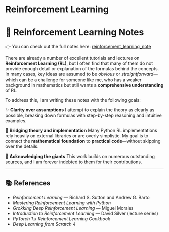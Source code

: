 # Reinforcement Learning



# 📘 Reinforcement Learning Notes

👉 You can check out the full notes here: [reinforcement\_learning\_note](https://github.com/Han8931/reinforcement_learning_note)

There are already a number of excellent tutorials and lectures on **Reinforcement Learning (RL)**, but I often find that many of them do not provide enough detail or explanation of the formulas behind the concepts. In many cases, key ideas are assumed to be *obvious* or *straightforward*—which can be a challenge for someone like me, who has a weaker background in mathematics but still wants a **comprehensive understanding** of RL.

To address this, I am writing these notes with the following goals:

✨ **Clarity over assumptions**
I attempt to explain the theory as clearly as possible, breaking down formulas with step-by-step reasoning and intuitive examples.

🧩 **Bridging theory and implementation**
Many Python RL implementations rely heavily on external libraries or are overly simplistic. My goal is to connect the **mathematical foundation** to **practical code**—without skipping over the details.

🙏 **Acknowledging the giants**
This work builds on numerous outstanding sources, and I am forever indebted to them for their contributions.

---

## 📚 References
* *Reinforcement Learning* — Richard S. Sutton and Andrew G. Barto
* *Mastering Reinforcement Learning with Python*
* *Grokking Deep Reinforcement Learning* — Miguel Morales
* *Introduction to Reinforcement Learning* — David Silver (lecture series)
* *PyTorch 1.x Reinforcement Learning Cookbook*
* *Deep Learning from Scratch 4*




